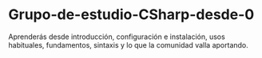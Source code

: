 # Grupo-de-estudio-CSharp-desde-0
Aprenderás desde introducción, configuración e instalación, usos habituales, fundamentos, sintaxis y lo que la comunidad valla aportando.

